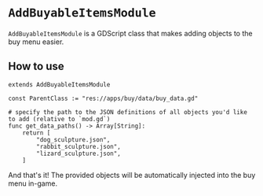 # `AddBuyableItemsModule`

`AddBuyableItemsModule` is a GDScript class that makes adding objects to the buy menu easier.

## How to use

```
extends AddBuyableItemsModule

const ParentClass := "res://apps/buy/data/buy_data.gd"

# specify the path to the JSON definitions of all objects you'd like to add (relative to `mod.gd`)
func get_data_paths() -> Array[String]:
    return [
        "dog_sculpture.json",
        "rabbit_sculpture.json",
        "lizard_sculpture.json",
    ]
```

And that's it! The provided objects will be automatically injected into the buy menu in-game.